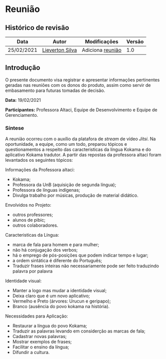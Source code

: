 # Reunião

## Histórico de revisão

| Data       | Autor                                           | Modificações                 | Versão |
| ---------- | ----------------------------------------------- | ---------------------------- | ------ |
| 25/02/2021 | [Lieverton Silva](https://github.com/lievertom) | Adiciona [reunião](#reunião) | 1.0    |

## Introdução

O presente documento visa registrar e apresentar informações pertinentes geradas nas reuniões com os donos do produto, assim como servir de embasamento para futuras tomadas de decisão.

**Data:** 19/02/2021

**Participantes:** Professora Altaci, Equipe de Desenvolvimento e Equipe de Gerenciamento.

### Síntese

A reunião ocorreu com o auxílio da platafora de *stream* de vídeo *Jitsi*. Na oportunidade, a equipe, como um todo, preparou tópicos e questionamentos a respeito das caracteristicas da língua Kokama e do aplicativo Kokama tradutor. A partir das repostas da professora altaci foram levantados os seguintes tópicos:

Informações da Professora altaci:

- Kokama;
- Professora da UnB (aquisição de segunda língua);
- Professora de línguas indígenas;
- Divulga trabalho por músicas, produção de material didático.

Envolvidos no Projeto:

- outros professores;
- alunos de pibic;
- outros colaboradores.

Caracteristicas da Língua:

- marca de fala para homem e para mulher;
- não há conjugação dos verbos;
- há o emprego de pós-posições que podem indicar tempo e lugar;
- a ordem sintática é diferente do Português;
- Traduzir frases inteiras não necessariamente pode ser feito traduzindo palavra por palavra

Identidade visual:

- Manter a logo mas mudar a identidade visual;
- Deixa claro que é um novo aplicativo;
- Vermelho e Preto (árvores: Urucun e geripapo);
- Branco (ausência do povo kokama na  história).

Necessidades para Aplicação:
  
- Restaurar a língua do povo Kokama;
- Traduzir as palavras levando em considerção as marcas de fala;
- Cadastrar novas palavras;
- Mostrar exemplos de frases;
- Facilitar o ensino da língua;
- Difundir a cultura.

